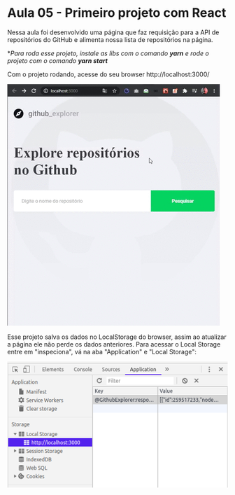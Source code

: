# Aula 05 - Primeiro projeto com React

Nessa aula foi desenvolvido uma página que faz requisição para a API de repositórios do GitHub e alimenta nossa lista de repositórios na página.

**Para roda esse projeto, instale as libs com o comando **yarn** e rode o projeto com o comando **yarn start***

Com o projeto rodando, acesse do seu browser http://localhost:3000/

![Imagem](https://github.com/willbp/Bootcamp-GoStack11-rocketseat/blob/master/Nivel03/05primeiro-projeto-react/images/browser_aula05.gif)

Esse projeto salva os dados no LocalStorage do browser, assim ao atualizar a página ele não perde os dados anteriores. Para acessar o Local Storage entre em "inspeciona", vá na aba "Application" e "Local Storage":

![Imagem](https://github.com/willbp/Bootcamp-GoStack11-rocketseat/blob/master/Nivel03/05primeiro-projeto-react/images/LocalStorage.png)

